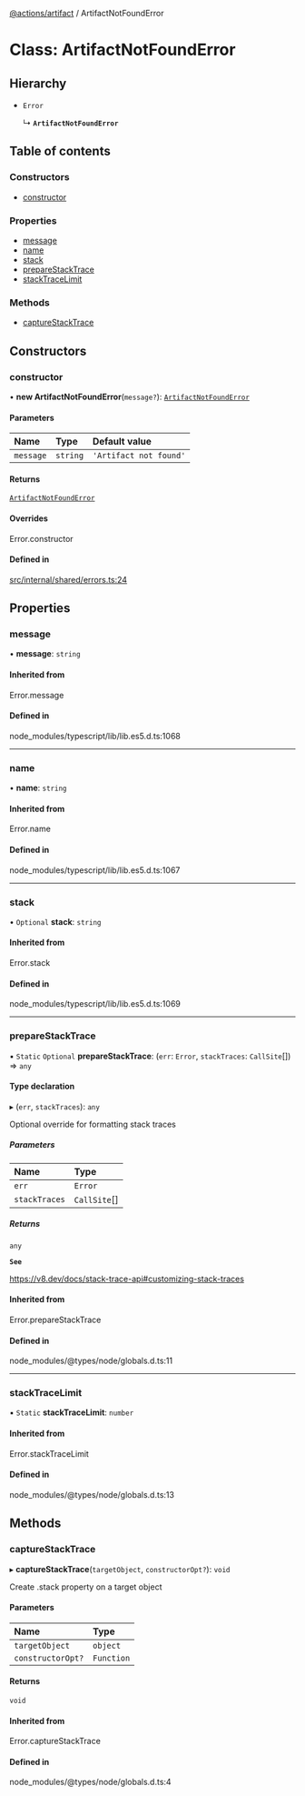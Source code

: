 [@actions/artifact](../README.md) / ArtifactNotFoundError

# Class: ArtifactNotFoundError

## Hierarchy

- `Error`

  ↳ **`ArtifactNotFoundError`**

## Table of contents

### Constructors

- [constructor](ArtifactNotFoundError.md#constructor)

### Properties

- [message](ArtifactNotFoundError.md#message)
- [name](ArtifactNotFoundError.md#name)
- [stack](ArtifactNotFoundError.md#stack)
- [prepareStackTrace](ArtifactNotFoundError.md#preparestacktrace)
- [stackTraceLimit](ArtifactNotFoundError.md#stacktracelimit)

### Methods

- [captureStackTrace](ArtifactNotFoundError.md#capturestacktrace)

## Constructors

### constructor

• **new ArtifactNotFoundError**(`message?`): [`ArtifactNotFoundError`](ArtifactNotFoundError.md)

#### Parameters

| Name | Type | Default value |
| :------ | :------ | :------ |
| `message` | `string` | `'Artifact not found'` |

#### Returns

[`ArtifactNotFoundError`](ArtifactNotFoundError.md)

#### Overrides

Error.constructor

#### Defined in

[src/internal/shared/errors.ts:24](https://github.com/actions/toolkit/blob/e3764a5/packages/artifact/src/internal/shared/errors.ts#L24)

## Properties

### message

• **message**: `string`

#### Inherited from

Error.message

#### Defined in

node_modules/typescript/lib/lib.es5.d.ts:1068

___

### name

• **name**: `string`

#### Inherited from

Error.name

#### Defined in

node_modules/typescript/lib/lib.es5.d.ts:1067

___

### stack

• `Optional` **stack**: `string`

#### Inherited from

Error.stack

#### Defined in

node_modules/typescript/lib/lib.es5.d.ts:1069

___

### prepareStackTrace

▪ `Static` `Optional` **prepareStackTrace**: (`err`: `Error`, `stackTraces`: `CallSite`[]) => `any`

#### Type declaration

▸ (`err`, `stackTraces`): `any`

Optional override for formatting stack traces

##### Parameters

| Name | Type |
| :------ | :------ |
| `err` | `Error` |
| `stackTraces` | `CallSite`[] |

##### Returns

`any`

**`See`**

https://v8.dev/docs/stack-trace-api#customizing-stack-traces

#### Inherited from

Error.prepareStackTrace

#### Defined in

node_modules/@types/node/globals.d.ts:11

___

### stackTraceLimit

▪ `Static` **stackTraceLimit**: `number`

#### Inherited from

Error.stackTraceLimit

#### Defined in

node_modules/@types/node/globals.d.ts:13

## Methods

### captureStackTrace

▸ **captureStackTrace**(`targetObject`, `constructorOpt?`): `void`

Create .stack property on a target object

#### Parameters

| Name | Type |
| :------ | :------ |
| `targetObject` | `object` |
| `constructorOpt?` | `Function` |

#### Returns

`void`

#### Inherited from

Error.captureStackTrace

#### Defined in

node_modules/@types/node/globals.d.ts:4
